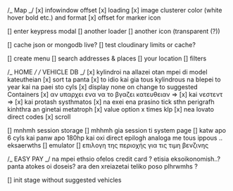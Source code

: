 /_ Map _/
[x] infowindow offset
[x] loading
[x] image clusterer color (white hover bold etc.) and format
[x] offset for marker icon

[] enter keypress modal
[] another loader
[] another icon (transparent (?))

[] cache json or mongodb live?
[] test cloudinary limits or cache?

[] create menu
[] search addresses & places
[] your location
[] filters

/_ HOME _/
/_ VEHICLE DB _/
[x] kylindroi na allazei otan mpei di model kateutheian
[x] sort ta panta
[x] to idio kai gia tous kylindrous na blepei to year kai na paei sto cyls
[x] display none on change to suggested Containers
[x] αν υπαρχει ενα να το βγαζει κατευθειαν =>
[x] kai νεστεντ =>
[x] kai protash systhmatos
[x] na exei ena prasino tick sthn perigrafh kinhthra an ginetai metatroph
[x] value option x times klp
[x] nea lovato direct codes
[x] scroll

[] mnhmh session storage
[] mhhmh gia session ti system page
[] katw apo 6 cyls kai panw apo 180hp kai oxi direct epilogh analoga me tous ippous .. eksaerwths
[] emulator
[] επιλογη της περιοχής για τις τιμη βενζινης

/_ EASY PAY _/
na mpei ethsio ofelos credit card ? etisia eksoikonomish..?
panta atokes oi doseis? ara den xreiazetai teliko poso plhrwmhs ?

[] init stage without suggested vehicles
